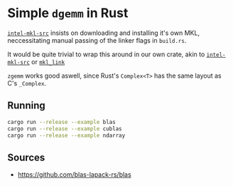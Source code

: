 # Simple `dgemm` in Rust

[`intel-mkl-src`](https://github.com/rust-math/intel-mkl-src) insists on downloading and installing it's own MKL, neccessitating manual passing of the linker flags in `build.rs`.

It would be quite trivial to wrap this around in our own crate, akin to [`intel-mkl-src`](https://github.com/rust-math/intel-mkl-src) or [`mkl_link`](https://github.com/peterhj/libmkl_link)

`zgemm` works good aswell, since Rust's `Complex<T>` has the same layout as C's `_Complex`.

## Running
```bash
cargo run --release --example blas
cargo run --release --example cublas
cargo run --release --example ndarray
```

## Sources
 - https://github.com/blas-lapack-rs/blas
